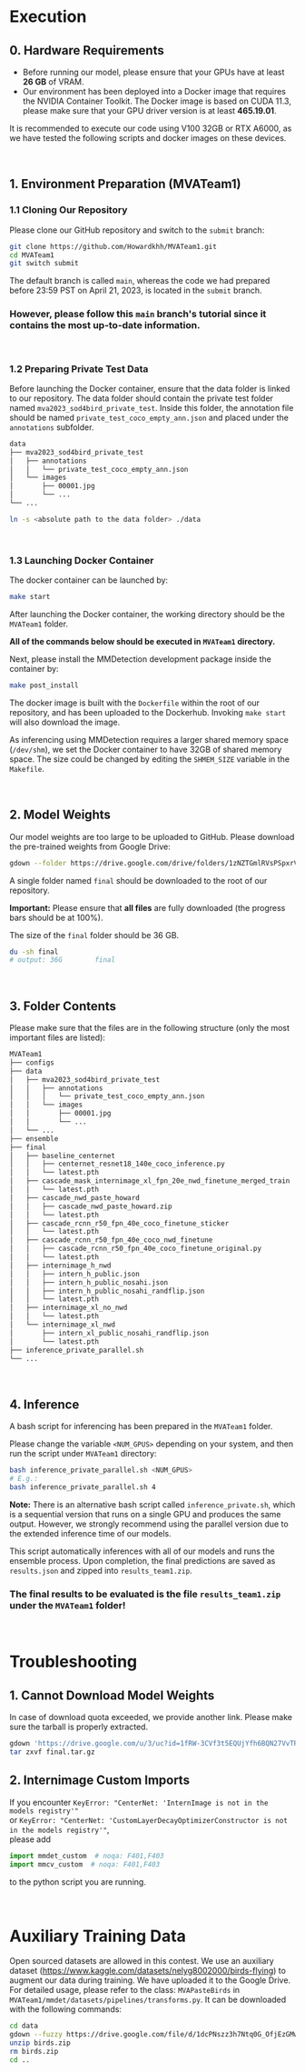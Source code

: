 # Execution

## 0. Hardware Requirements
- Before running our model, please ensure that your GPUs have at least **26 GB** of VRAM.
- Our environment has been deployed into a Docker image that requires the NVIDIA Container Toolkit. The Docker image is based on CUDA 11.3, please make sure that your GPU driver version is at least **465.19.01**.

It is recommended to execute our code using V100 32GB or RTX A6000, as we have tested the following scripts and docker images on these devices.

<br/>

## 1. Environment Preparation (MVATeam1)
### 1.1 Cloning Our Repository
Please clone our GitHub repository and switch to the `submit` branch:

```bash
git clone https://github.com/Howardkhh/MVATeam1.git
cd MVATeam1
git switch submit
```

The default branch is called `main`, whereas the code we had prepared before 23:59 PST on April 21, 2023, is located in the `submit` branch.

### **However, please follow this `main` branch's tutorial since it contains the most up-to-date information.**

<br/>

### 1.2 Preparing Private Test Data
Before launching the Docker container, ensure that the data folder is linked to our repository. The data folder should contain the private test folder named `mva2023_sod4bird_private_test`. Inside this folder, the annotation file should be named `private_test_coco_empty_ann.json` and placed under the `annotations` subfolder.

```bash
data
├── mva2023_sod4bird_private_test
│   ├── annotations
│   │   └── private_test_coco_empty_ann.json
│   └── images
│       ├── 00001.jpg
│       └── ...
└── ...
```

```bash
ln -s <absolute path to the data folder> ./data
```

<br/>

### 1.3 Launching Docker Container
The docker container can be launched by:

```bash
make start
```
After launching the Docker container, the working directory should be the `MVATeam1` folder. 

**All of the commands below should be executed in `MVATeam1` directory.**

Next, please install the MMDetection development package inside the container by:

```bash
make post_install
```
The docker image is built with the `Dockerfile` within the root of our repository, and has been uploaded to the Dockerhub. Invoking `make start` will also download the image.

As inferencing using MMDetection requires a larger shared memory space (`/dev/shm`), we set the Docker container to have 32GB of shared memory space. The size could be changed by editing the `SHMEM_SIZE` variable in the `Makefile`.

<br/>

## 2. Model Weights

Our model weights are too large to be uploaded to GitHub. Please download the pre-trained weights from Google Drive:

```bash
gdown --folder https://drive.google.com/drive/folders/1zNZTGmlRVsPSpxrVwpik17I2w3XLbqDc?usp=share_link
```

A single folder named `final` should be downloaded to the root of our repository. 

**Important:** Please ensure that **all files** are fully downloaded (the progress bars should be at 100%). 

The size of the `final` folder should be 36 GB.
```bash
du -sh final
# output: 36G        final
```

<br/>

## 3. Folder Contents 
Please make sure that the files are in the following structure (only the most important files are listed):
```bash
MVATeam1
├── configs
├── data
│   ├── mva2023_sod4bird_private_test
│   │   ├── annotations
│   │   │   └── private_test_coco_empty_ann.json
│   │   └── images
│   │       ├── 00001.jpg
│   │       └── ...
│   └── ...
├── ensemble
├── final
│   ├── baseline_centernet
│   │   ├── centernet_resnet18_140e_coco_inference.py
│   │   └── latest.pth
│   ├── cascade_mask_internimage_xl_fpn_20e_nwd_finetune_merged_train
│   │   └── latest.pth
│   ├── cascade_nwd_paste_howard
│   │   ├── cascade_nwd_paste_howard.zip
│   │   └── latest.pth
│   ├── cascade_rcnn_r50_fpn_40e_coco_finetune_sticker
│   │   └── latest.pth
│   ├── cascade_rcnn_r50_fpn_40e_coco_nwd_finetune
│   │   ├── cascade_rcnn_r50_fpn_40e_coco_finetune_original.py
│   │   └── latest.pth
│   ├── internimage_h_nwd
│   │   ├── intern_h_public.json
│   │   ├── intern_h_public_nosahi.json
│   │   ├── intern_h_public_nosahi_randflip.json
│   │   └── latest.pth
│   ├── internimage_xl_no_nwd
│   │   └── latest.pth
│   └── internimage_xl_nwd
│   	├── intern_xl_public_nosahi_randflip.json
│   	└── latest.pth
├── inference_private_parallel.sh
└── ...
```

<br/>

## 4. Inference
A bash script for inferencing has been prepared in the `MVATeam1` folder.

Please change the variable `<NUM_GPUS>` depending on your system, and then run the script under `MVATeam1` directory:
```bash
bash inference_private_parallel.sh <NUM_GPUS>
# E.g.:
bash inference_private_parallel.sh 4
```
**Note:** There is an alternative bash script called `inference_private.sh`, which is a sequential version that runs on a single GPU and produces the same output. However, we strongly recommend using the parallel version due to the extended inference time of our models.

This script automatically inferences with all of our models and runs the ensemble process. Upon completion, the final predictions are saved as `results.json` and zipped into `results_team1.zip`.

### **The final results to be evaluated is the file `results_team1.zip` under the `MVATeam1` folder!**

<br/>

# Troubleshooting
## 1. Cannot Download Model Weights

In case of download quota exceeded, we provide another link. Please make sure the tarball is properly extracted.
```bash
gdown 'https://drive.google.com/u/3/uc?id=1fRW-3CVf3t5EQUjYfh6BQN27VvTRTn9a&export=download'
tar zxvf final.tar.gz
```

## 2. Internimage Custom Imports
If you encounter 
```KeyError: "CenterNet: 'InternImage is not in the models registry'"```\
or
```KeyError: "CenterNet: 'CustomLayerDecayOptimizerConstructor is not in the models registry'"```,\
please add
```python
import mmdet_custom  # noqa: F401,F403
import mmcv_custom  # noqa: F401,F403
```
to the python script you are running.

<br/>

# Auxiliary Training Data
Open sourced datasets are allowed in this contest. We use an auxiliary dataset (https://www.kaggle.com/datasets/nelyg8002000/birds-flying) to augment our data during training. We have uploaded it to the Google Drive. For detailed usage, please refer to the class: `MVAPasteBirds` in `MVATeam1/mmdet/datasets/pipelines/transforms.py`. It can be downloaded with the following commands:

```bash
cd data
gdown --fuzzy https://drive.google.com/file/d/1dcPNszz3h7Ntq0G_OfjEzGMwc9OAv7uQ/view?usp=share_link
unzip birds.zip
rm birds.zip
cd ..
```
